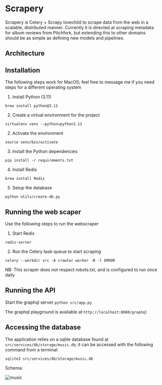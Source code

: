 # Scrapery
Scrapery is Celery + Scrapy lovechild to scrape data from the web in a scalable, distributed manner. Currently it is directed at scraping metadata for album reviews from Pitchfork, but extending this to other domains should be as simple as defining new models and pipelines.


## Architecture

## Installation

The following steps work for MacOS; feel free to message me if you need steps for a different operating system

1. Install Python (3.11)
```
brew install python@3.11
```
2. Create a virtual environment for the project
```
virtualenv venv --python=python3.11
```
2. Activate the environment
```
source venv/bin/activate
```
3. Install the Python dependencies
```
pip install -r requirements.txt
```
4. Install Redis
```
brew install Redis
```
5. Setup the database
```
python utils/create-db.py
```

## Running the web scaper

Use the following steps to run the webscraper
1. Start Redis
```
redis-server
```
2. Run the Celery task-queue to start scraping
```
celery --workdir src -A crawler worker -B -l ERROR
```

NB: This scraper does not respect robots.txt, and is configured to run once daily

## Running the API

Start the graphql server
```python src/app.py```

The graphql playground is available at `http://localhost:8080/graphql`

## Accessing the database

The application relies on a sqlite database found at `src/services/db/storage/music.db`; it can be accessed with the following command from a terminal:
```
sqlite3 src/services/db/storage/music.db
```
Schema:

![music](https://user-images.githubusercontent.com/19412227/224117571-6d1ea250-4a1f-47c8-a025-9a959b5da1f4.png)
